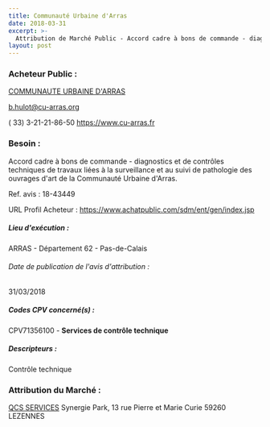 ```yaml
---
title: Communauté Urbaine d'Arras
date: 2018-03-31
excerpt: >-
  Attribution de Marché Public - Accord cadre à bons de commande - diagnostics et de contrôles techniques de travaux liées à la surveillance et au suivi de pathologie des ouvrages d'art de la Communauté Urbaine d'Arras.
layout: post
---
```


### Acheteur Public : 
<a href="/acheteur-32/siren-200033579"> COMMUNAUTE URBAINE D'ARRAS</a><br/>



b.hulot@cu-arras.org

( 33) 3-21-21-86-50
https://www.cu-arras.fr
### Besoin :

Accord cadre à bons de commande - diagnostics et de contrôles techniques de travaux liées à la surveillance et au suivi de pathologie des ouvrages d'art de la Communauté Urbaine d'Arras.

Ref. avis : 18-43449

URL Profil Acheteur : https://www.achatpublic.com/sdm/ent/gen/index.jsp

##### Lieu d'exécution :

ARRAS - Département 62 - Pas-de-Calais

###### Date de publication de l'avis d'attribution : 
31/03/2018

##### Codes CPV concerné(s) :
CPV71356100 - **Services de contrôle technique** <br/>

##### Descripteurs :
Contrôle technique <br/>

### Attribution du Marché :
<a href="/entreprise-269/siren-804448587"> QCS SERVICES</a>    Synergie Park, 13 rue Pierre et Marie Curie 59260 LEZENNES <br/>

